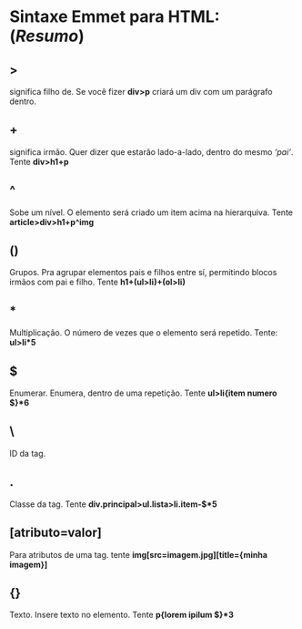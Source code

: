 # Sintaxe Emmet para HTML: (_Resumo_)

## >

significa filho de.
Se você fizer **div>p** criará um div com um parágrafo dentro.

## +

significa irmão. Quer dizer que estarão lado-a-lado, dentro do mesmo _‘pai’_. Tente **div>h1+p**

## ^

Sobe um nível. O elemento será criado um item acima na hierarquiva. Tente **article>div>h1+p^img**

## ()

Grupos. Pra agrupar elementos pais e filhos entre sí, permitindo blocos irmãos com pai e filho. Tente **h1+(ul>li)+(ol>li)**

## \*

Multiplicação. O número de vezes que o elemento será repetido. Tente: **ul>li\*5**

## \$

Enumerar. Enumera, dentro de uma repetição. Tente **ul>li{item numero \$}\*6**

## \

ID da tag.

## \.

Classe da tag. Tente **div.principal>ul.lista>li.item-\$\*5**

## [atributo=valor]

Para atributos de uma tag. tente **img[src=imagem.jpg][title={minha imagem}]**

## {}

Texto. Insere texto no elemento. Tente **p{lorem ipilum \$}\*3**
